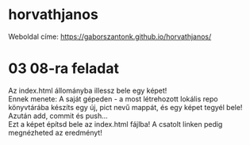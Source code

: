 # horvathjanos
Weboldal címe:
https://gaborszantonk.github.io/horvathjanos/

# 03 08-ra feladat

Az index.html állományba illessz bele egy képet! <br>Ennek menete: A saját gépeden - a most létrehozott lokális repo könyvtárába készíts egy új, pict nevű mappát, és egy képet tegyél bele! Azután add, commit és push...<br> Ezt a képet építsd bele az index.html fájlba! A csatolt linken pedig megnézheted az eredményt!